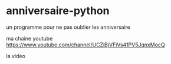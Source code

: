 # anniversaire-python
un programme pour ne pas oublier les anniversaire 

ma chaine youtube https://www.youtube.com/channel/UCZiBjVFiVs41PV5JqnxMocQ

la vidéo 
